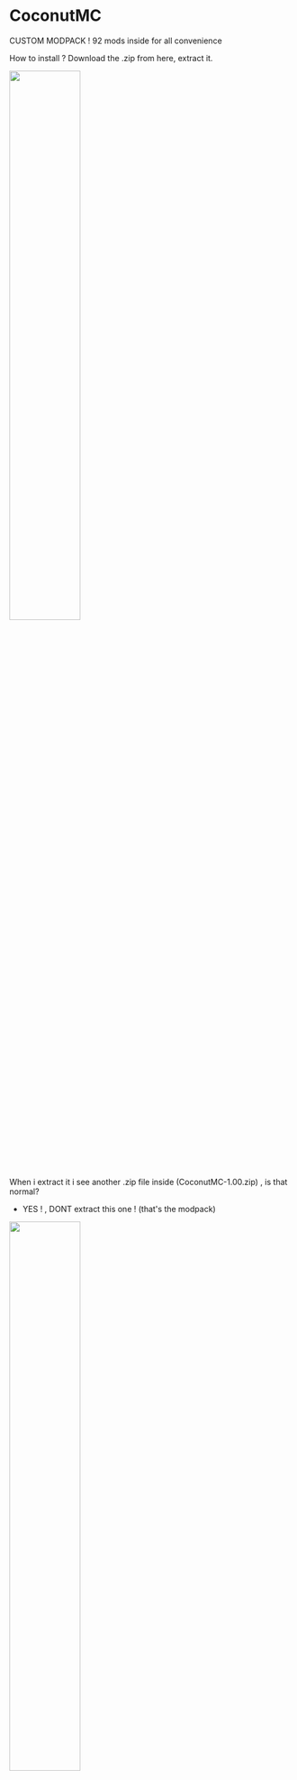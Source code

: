 
# CoconutMC

CUSTOM MODPACK ! 92 mods inside for all convenience 

How to install ? 
Download the .zip from here, extract it. 

<img src="https://user-images.githubusercontent.com/74218901/132998049-e38ffcf5-61a3-40a9-bfc6-2cffab0a70f2.png" width=50% height=50%>

When i extract it i see another .zip file inside (CoconutMC-1.00.zip) , is that normal?
- YES ! , DONT extract this one ! (that's the modpack)
<img src="https://user-images.githubusercontent.com/74218901/132997629-dcbf8c93-c514-4090-865e-fcf889155573.png" width=50% height=50%>

Once that done you will open forge ( like here : https://files.minecraftforge.net/net/minecraftforge/forge/index_1.16.5.html )
1) Create custom profile
<img src="https://user-images.githubusercontent.com/74218901/132997638-96aff75e-47e5-46d1-8bf5-42b7a2ca4be9.png" width=50% height=50%>

2) import

<img src="https://user-images.githubusercontent.com/74218901/132997641-0221fffd-413f-4917-9659-fe48e9fe2f5e.png" width=50% height=50%>

3) take coconutMC-1.00.zip and that's it!
<img src="https://user-images.githubusercontent.com/74218901/132997645-df0b7e3c-b891-4b41-8ada-0543e3083271.png" width=50% height=50%>




Hey , i got a weird error , error 0 and crash logs tells me : Failed to write core dump. Minidumps are not enabled by default on client versions of Windows , what to do?

[follow this link , you'll thank me later](https://appuals.com/minecraft-failed-core-dump/)
 
